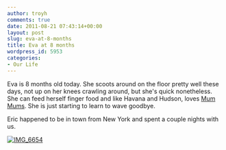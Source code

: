 ```yaml
---
author: troyh
comments: true
date: 2011-08-21 07:43:14+00:00
layout: post
slug: eva-at-8-months
title: Eva at 8 months
wordpress_id: 5953
categories:
- Our Life
---
```


Eva is 8 months old today. She scoots around on the floor pretty well these days, not up on her knees crawling around, but she's quick nonetheless. She can feed herself finger food and like Havana and Hudson, loves [Mum Mums](http://www.mummums.com/). She is just starting to learn to wave goodbye.

Eric happened to be in town from New York and spent a couple nights with us.

[![IMG_6654](http://farm7.static.flickr.com/6187/6070411835_0e0153e2e3.jpg)](http://www.flickr.com/photos/troyh/6070411835/)
